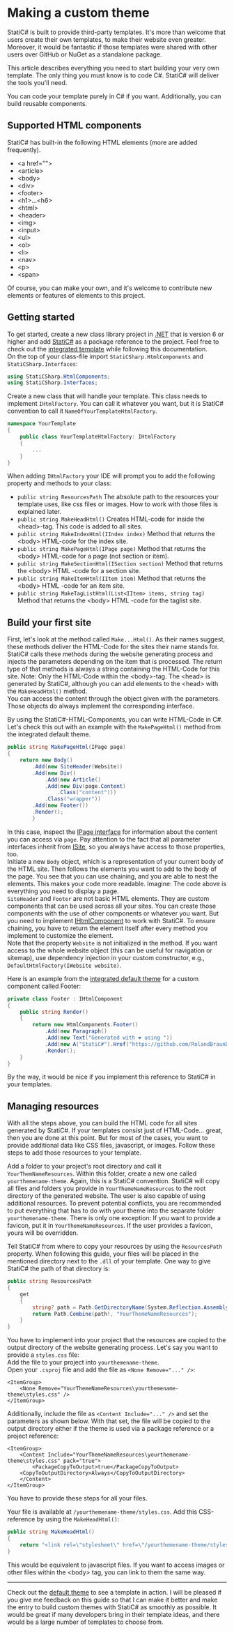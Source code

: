 # Making a custom theme

StatiC# is built to provide third-party templates. It's more than welcome that users create their own templates, to make their website even greater. Moreover, it would be fantastic if those templates were shared with other users over GitHub or NuGet as a standalone package.  

This article describes everything you need to start building your very own template. The only thing you must know is to code C#. StatiC# will deliver the tools you'll need.  

You can code your template purely in C# if you want. Additionally, you can build reusable components.

## Supported HTML components

StatiC# has built-in the following HTML elements (more are added frequently).  

- \<a href="">
- \<article>
- \<body>
- \<div>
- \<footer>
- \<h1>...\<h6>
- \<html>
- \<header>
- \<img>
- \<input>
- \<ul>
- \<ol>
- \<li>
- \<nav>
- \<p>
- \<span>

Of course, you can make your own, and it's welcome to contribute new elements or features of elements to this project.  

## Getting started

To get started, create a new class library project in [.NET](https://dotnet.microsoft.com/en-us/) that is version 6 or higher and add [StatiC#](https://github.com/RolandBraunDev/StatiCSharp) as a package reference to the project. Feel free to check out the [integrated template](https://github.com/RolandBraunDev/StatiCSharp/blob/master/Sources/DefaultHtmlFactory.cs) while following this documentation.  
On the top of your class-file import `StatiCSharp.HtmlComponents` and `StatiCSharp.Interfaces`:

```C#
using StatiCSharp.HtmlComponents;
using StatiCSharp.Interfaces;
```

Create a new class that will handle your template. This class needs to implement `IHtmlFactory`. You can call it whatever you want, but it is StatiC# convention to call it `NameOfYourTemplateHtmlFactory`.

```C#
namespace YourTemplate
{
    public class YourTemplateHtmlFactory: IHtmlFactory
    {
        ...
    }
}
```

When adding `IHtmlFactory` your IDE will prompt you to add the following property and methods to your class:  
- `public string ResourcesPath` The absolute path to the resources your template uses, like css files or images. How to work with those files is explained later.
- `public string MakeHeadHtml()` Creates HTML-code for inside the \<head>-tag. This code is added to all sites.
- `public string MakeIndexHtml(IIndex index)` Method that returns the \<body> HTML-code for the index site.
- `public string MakePageHtml(IPage page)` Method that returns the \<body> HTML-code for a page (not section or item).
- `public string MakeSectionHtml(ISection section)` Method that returns the \<body> HTML -code for a section site.
- `public string MakeItemHtml(IItem item)` Method that returns the \<body> HTML -code for an item site.
- `public string MakeTagListHtml(List<IItem> items, string tag)` Method that returns the \<body> HTML -code for the taglist site.

## Build your first site

First, let's look at the method called `Make...Html()`. As their names suggest, these methods deliver the HTML-Code for the sites their name stands for. StatiC# calls these methods during the website generating process and injects the parameters depending on the item that is processed. The return type of that methods is always a string containing the HTML-Code for this site. Note: Only the HTML-Code within the \<body>-tag.  The \<head> is generated by StatiC#, although you can add elements to the \<head> with the `MakeHeadHtml()` method.   
You can access the content through the object given with the parameters. Those objects do always implement the corresponding interface.  

By using the StatiC#-HTML-Components, you can write HTML-Code in C#. Let's check this out with an example with the `MakePageHtml()` method from the integrated default theme.

```C#
public string MakePageHtml(IPage page)
{
    return new Body()   
		.Add(new SiteHeader(Website))
		.Add(new Div()
		    .Add(new Article()
			.Add(new Div(page.Content)
			    .Class("content")))
		    .Class("wrapper"))
		.Add(new Footer())
		.Render();
        }
```

In this case, inspect the [IPage interface](github.com/RolandBraunDev/StatiCSharp/blob/master/Sources/Interfaces/IPage.cs) for information about the content you can access via `page`. Pay attention to the fact that all parameter interfaces inherit from [ISite](github.com/RolandBraunDev/StatiCSharp/blob/master/Sources/Interfaces/ISite.cs), so you always have access to those properties, too.  
Initiate a new `Body` object, which is a representation of your current body of the HTML site. Then follows the elements you want to add to the body of the page. You see that you can use chaining, and you are able to nest the elements. This makes your code more readable. Imagine: The code above is everything you need to display a page.  
`SiteHeader` and `Footer` are not basic HTML elements. They are custom components that can be used across all your sites. You can create those components with the use of other components or whatever you want. But you need to implement [IHtmlComponent](github.com/RolandBraunDev/StatiCSharp/blob/master/Sources/Interfaces/IHtmlComponent.cs) to work with StatiC#. To ensure chaining, you have to return the element itself after every method you implement to customize the element.  
Note that the property `Website` is not initialized in the method. If you want access to the whole website object (this can be useful for navigation or sitemap), use dependency injection in your custom constructor, e.g., `DefaultHtmlFactory(IWebsite website)`.  

Here is an example from the [integrated default theme](https://github.com/RolandBraunDev/StatiCSharp/blob/master/Sources/DefaultHtmlFactory.cs) for a custom component called Footer:

```C#
private class Footer : IHtmlComponent
{
    public string Render()
    {
        return new HtmlComponents.Footer()
		    .Add(new Paragraph()
			.Add(new Text("Generated with ❤️ using "))
			.Add(new A("StatiC#").Href("https://github.com/RolandBraunDev/StatiCSharp")))
		    .Render();
    }
}
```

By the way, it would be nice if you implement this reference to StatiC# in your templates.

## Managing resources

With all the steps above, you can build the HTML code for all sites generated by StatiC#. If your templates consist just of HTML-Code... great, then you are done at this point. But for most of the cases, you want to provide additional data like CSS files, javascript, or images. Follow these steps to add those resources to your template.  

Add a folder to your project's root directory and call it `YourThemNameResources`. Within this folder, create a new one called `yourthemename-theme`. Again, this is a StatiC# convention. StatiC# will copy all files and folders you provide in `YourThemeNameResources` to the root directory of the generated website. The user is also capable of using additional resources. To prevent potential conflicts, you are recommended to put everything that has to do with your theme into the separate folder `yourthemename-theme`. There is only one exception: If you want to provide a favicon, put it in `YourThemeNameResources`. If the user provides a favicon, yours will be overridden.  

Tell StatiC# from where to copy your resources by using the `ResourcesPath` property. When following this guide, your files will be placed in the mentioned directory next to the `.dll` of your template. One way to give StatiC# the path of that directory is:

```C#
public string ResourcesPath
{
    get
    {
        string? path = Path.GetDirectoryName(System.Reflection.Assembly.GetExecutingAssembly().Location);
        return Path.Combine(path!, "YourThemeNameResources");
    }
}
```

You have to implement into your project that the resources are copied to the output directory of the website generating process. Let's say you want to provide a `styles.css` file:  
Add the file to your project into `yourthemename-theme`.  
Open your `.csproj` file and add the file as `<None Remove="..." />`:

```
<ItemGroup>
    <None Remove="YourThemeNameResources\yourthemename-theme\styles.css" />
</ItemGroup>
```

Additionally, include the file as `<Content Include="..." />` and set the parameters as shown below. With that set, the file will be copied to the output directory either if the theme is used via a package reference or a project reference:

```
<ItemGroup>
    <Content Include="YourThemeNameResources\yourthemename-theme\styles.css" pack="true">
        <PackageCopyToOutput>true</PackageCopyToOutput>
	<CopyToOutputDirectory>Always</CopyToOutputDirectory>
    </Content>	
</ItemGroup>
```

You have to provide these steps for all your files.  

Your file is available at `/yourthemename-theme/styles.css`. Add this CSS-reference  by using the `MakeHeadHtml()`:

```C#
public string MakeHeadHtml()
{
    return "<link rel=\"stylesheet\" href=\"/yourthemename-theme/styles.css\">";
}
```

This would be equivalent to javascript files. If you want to access images or other files within the \<body> tag, you can link to them the same way.

---

Check out the [default theme](https://github.com/RolandBraunDev/StatiCSharp/blob/master/Sources/DefaultHtmlFactory.cs) to see a template in action. I will be pleased if you give me feedback on this guide so that I can make it better and make the entry to build custom themes with StatiC# as smoothly as possible. It would be great if many developers bring in their template ideas, and there would be a large number of templates to choose from.